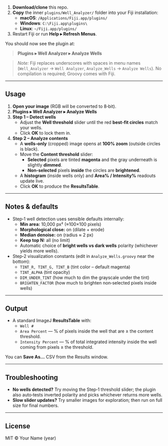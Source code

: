 
1. **Download/clone** this repo.
2. **Copy** the inner `plugins/Well_Analyzer/` folder into your Fiji installation:
   - **macOS**: `/Applications/Fiji.app/plugins/`
   - **Windows**: `C:\Fiji.app\plugins\`
   - **Linux**: `~/Fiji.app/plugins/`
3. Restart Fiji or run **Help ▸ Refresh Menus**.

You should now see the plugin at:

> **Plugins ▸ Well Analyzer ▸ Analyze Wells**

> _Note:_ Fiji replaces underscores with spaces in menu names (`Well_Analyzer` → `Well Analyzer`, `Analyze_Wells` → `Analyze Wells`). No compilation is required; Groovy comes with Fiji.

---

## Usage

1. **Open your image** (RGB will be converted to 8‑bit).
2. **Plugins ▸ Well Analyzer ▸ Analyze Wells**
3. **Step 1 – Detect wells**
   - Adjust the **Well threshold** slider until the red **best‑fit circles** match your wells.
   - Click **OK** to lock them in.
4. **Step 2 – Analyze contents**
   - A **wells‑only** (cropped) image opens at **100% zoom** (outside circles is black).
   - Move the **Content threshold** slider:
     - **Selected** pixels are tinted **magenta** and the gray underneath is slightly **dimmed**.
     - **Non‑selected** pixels **inside** the circles are **brightened**.
   - A **histogram** (inside wells only) and **Area% / Intensity%** readouts update live.
   - Click **OK** to produce the **ResultsTable**.

---

## Notes & defaults

- Step‑1 well detection uses sensible defaults internally:
  - **Min area:** 10,000 px² (≈100×100 pixels)
  - **Morphological close:** on (dilate + erode)
  - **Median denoise:** on (radius ≈ 2 px)
  - **Keep top N:** all (no limit)
  - Automatic choice of **bright wells vs dark wells** polarity (whichever yields more wells).
- Step‑2 visualization constants (edit in `Analyze_Wells.groovy` near the bottom):
  - `TINT_R, TINT_G, TINT_B` (tint color – default magenta)
  - `TINT_ALPHA` (tint opacity)
  - `DIM_UNDER_TINT` (how much to dim the grayscale under the tint)
  - `BRIGHTEN_FACTOR` (how much to brighten non‑selected pixels inside wells)

---

## Output

- A standard ImageJ **ResultsTable** with:
  - `Well #`
  - `Area Percent` — % of pixels inside the well that are ≥ the content threshold.
  - `Intensity Percent` — % of total integrated intensity inside the well coming from pixels ≥ the threshold.

You can **Save As…** CSV from the Results window.

---

## Troubleshooting

- **No wells detected?** Try moving the Step‑1 threshold slider; the plugin also auto‑tests inverted polarity and picks whichever returns more wells.
- **Slow slider updates?** Try smaller images for exploration; then run on full size for final numbers.

---

## License

MIT © Your Name (year)
